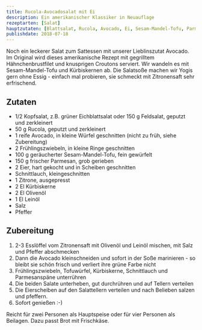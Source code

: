 ```yaml
---
title: Rucola-Avocadosalat mit Ei
description: Ein amerikanischer Klassiker in Neuauflage
rezeptarten: [Salat]
hauptzutaten: [Blattsalat, Rucola, Avocado, Ei, Sesam-Mandel-Tofu, Parmesan]
publishdate: 2018-07-18
---
```


Noch ein leckerer Salat zum Sattessen mit unserer Lieblinszutat Avocado. Im Original wird dieses amerikanische Rezept mit gegrilltem Hähnchenbrustfilet und knusprigen Croutons serviert. Wir wandeln es mit Sesam-Mandel-Tofu und Kürbiskernen ab. Die Salatsoße machen wir Yogis gern ohne Essig - einfach mal probieren, sie schmeckt mit Zitronensaft sehr erfrischend.

## Zutaten

- 1/2 Kopfsalat, z.B. grüner Eichblattsalat oder 150 g Feldsalat, geputzt und zerkleinert
- 50 g Rucola, geputzt und zerkleinert
- 1 reife Avocado, in kleine Würfel geschnitten (nicht zu früh, siehe Zubereitung)
- 2 Frühlingszwiebeln, in kleine Ringe geschnitten
- 100 g geräucherter Sesam-Mandel-Tofu, fein gewürfelt
- 150 g frischer Parmesan, grob gerieben
- 2 Eier, hart gekocht und in Scheiben geschnitten
- Schnittlauch, kleingeschnitten
- 1 Zitrone, ausgepresst
- 2 El Kürbiskerne
- 2 El Olivenöl
- 1 El Leinöl
- Salz
- Pfeffer


## Zubereitung

1. 2-3 Esslöffel vom Zitronensaft mit Olivenöl und Leinöl mischen, mit Salz und Pfeffer abschmecken
2. Dann die Avocado kleinschneiden und sofort in der Soße marinieren - so bleibt sie schön frisch und verliert ihre grüne Farbe nicht
3. Frühlingszwiebeln, Tofuwürfel, Kürbiskerne, Schnittlauch und Parmesanspäne unterrühren
4. Die beiden Salate unterheben, gut durchrühren und auf Tellern verteilen
5. Die Eierscheiben auf den Salattellern verteilen und nach Belieben salzen und pfeffern.
5. Sofort genießen :-)

Reicht für zwei Personen als Hauptspeise oder für vier Personen als Beilagen. Dazu passt Brot mit Frischkäse.



